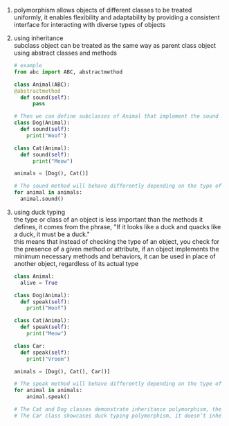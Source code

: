 1. polymorphism allows objects of different classes to be treated uniformly, it enables flexibility and adaptability by providing a consistent interface for interacting with diverse types of objects

2. using inheritance\
subclass object can be treated as the same way as parent class object using abstract classes and methods
    ```py
    # example
    from abc import ABC, abstractmethod

    class Animal(ABC):
    @abstractmethod
      def sound(self):
          pass

    # Then we can define subclasses of Animal that implement the sound method differently
    class Dog(Animal):
      def sound(self):
        print("Woof")

    class Cat(Animal):
      def sound(self):
          print("Meow")

    animals = [Dog(), Cat()]

    # The sound method will behave differently depending on the type of the animal
    for animal in animals:
      animal.sound()
    ```
  
3. using duck typing\
the type or class of an object is less important than the methods it defines, it comes from the phrase, "If it looks like a duck and quacks like a duck, it must be a duck."\
this means that instead of checking the type of an object, you check for the presence of a given method or attribute, if an object implements the minimum necessary methods and behaviors, it can be used in place of another object, regardless of its actual type
    ```py
    class Animal:
      alive = True

    class Dog(Animal):
      def speak(self):
        print("Woof")

    class Cat(Animal):
      def speak(self):
        print("Meow")

    class Car:
      def speak(self):
        print("Vroom")

    animals = [Dog(), Cat(), Car()]

    # The speak method will behave differently depending on the type of the animal
    for animal in animals:
        animal.speak()
    
    # The Cat and Dog classes demonstrate inheritance polymorphism, they both inherit from the common base class Animal
    # The Car class showcases duck typing polymorphism, it doesn’t inherit from Animal, but it still provides a speak method
    ```
